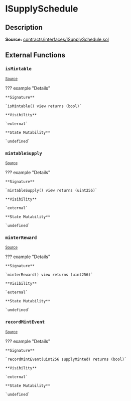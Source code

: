 # ISupplySchedule

## Description

**Source:** [contracts/interfaces/ISupplySchedule.sol](https://github.com/Synthetixio/synthetix/tree/v2.43.1/contracts/interfaces/ISupplySchedule.sol)

## External Functions

### `isMintable`

<sub>[Source](https://github.com/Synthetixio/synthetix/tree/v2.43.1/contracts/interfaces/ISupplySchedule.sol#L8)</sub>

??? example "Details"

    **Signature**

    `isMintable() view returns (bool)`

    **Visibility**

    `external`

    **State Mutability**

    `undefined`

### `mintableSupply`

<sub>[Source](https://github.com/Synthetixio/synthetix/tree/v2.43.1/contracts/interfaces/ISupplySchedule.sol#L6)</sub>

??? example "Details"

    **Signature**

    `mintableSupply() view returns (uint256)`

    **Visibility**

    `external`

    **State Mutability**

    `undefined`

### `minterReward`

<sub>[Source](https://github.com/Synthetixio/synthetix/tree/v2.43.1/contracts/interfaces/ISupplySchedule.sol#L10)</sub>

??? example "Details"

    **Signature**

    `minterReward() view returns (uint256)`

    **Visibility**

    `external`

    **State Mutability**

    `undefined`

### `recordMintEvent`

<sub>[Source](https://github.com/Synthetixio/synthetix/tree/v2.43.1/contracts/interfaces/ISupplySchedule.sol#L13)</sub>

??? example "Details"

    **Signature**

    `recordMintEvent(uint256 supplyMinted) returns (bool)`

    **Visibility**

    `external`

    **State Mutability**

    `undefined`
